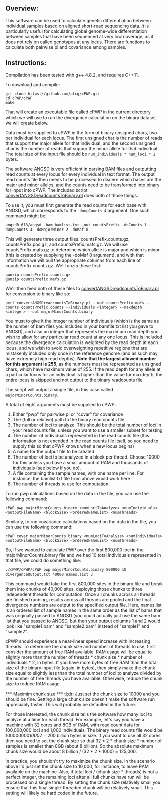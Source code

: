 Overview:
---------
This software can be used to calculate genetic differentiation between
individual samples based on aligned short-read sequencing data. It is
particularly useful for calculating global genome-wide differentiation
between samples that have been sequenced at very low coverage, as it
does not rely on called genotypes at any locus. There are functions to
calculate both pairwise pi and covariance among samples.


Instructions:
-------------
Compilation has been tested with g++ 4.8.2, and requires C++11.

To download and compile:
```
git clone https://github.com/atcg/cPWP.git
cd cPWP/cPWP
make
```

That will create an executable file called cPWP in the current directory which we
will use to run the divergence calculation on the binary dataset we will create below.

Data must be supplied to cPWP in the form of binary unsigned chars, two per
individual for each locus. The first unsigned char is the number of reads
that support the major allele for that individual, and the second unsigned
char is the number of reads that suppor the minor allele for that individual.
The total size of the input file should be `num_individuals * num_loci * 2` bytes.

The software [ANGSD](http://popgen.dk/wiki/index.php/ANGSD) is very efficient
in parsing BAM files and outputting read counts at every locus for every individual
in text format. The output read counts file then needs to be processed to
discern which bases are the major and minor alleles, and the counts need to be
transformed into binary for input into cPWP. The included script
[convertANGSDreadcountsToBinary.pl](https://github.com/atcg/cPWP/blob/master/convertANGSDreadcountsToBinary.pl)
does both of those things.

To use it, you must first generate the read counts for each base with ANGSD, which
corresponds to the `-dumpCounts 4` argument. One such command might be:

`angsd0.613/angsd -bam bamlist.txt -out countsPrefix -doCounts 1 -dumpCounts 4 -doMajorMinor 2 -doMaf 8`

This will generate three output files: countsPrefix.counts.gz, countsPrefix.pos.gz, and
countsPrefix.mafs.gz. We will use countsPrefix.mafs.gz to determine which allele
is major and which is minor (this is created by supplying the -doMaf 8 argument),
and with that information we will pull the appropriate columns from each line of
countsPrefix.counts.gz. We'll unzip these first:

```
gunzip countsPrefix.counts.gz
gunzip countsPrefix.mafs.gz
```

We'll then feed both of these files to [convertANGSDreadcountsToBinary.pl](https://github.com/atcg/cPWP/blob/master/convertANGSDreadcountsToBinary.pl)
for conversion to binary like so:

```
perl convertANGSDreadcountsToBinary.pl --maf countsPrefix.mafs --counts countsPrefix.counts --individuals <integer> --maxdepth <integer> --out majorMinorCounts.binary
```

You must to give it the integer number of individuals (which is the same as the number of
bam files you included in your bamfile.txt list you gave to ANGSD), and also an integer
that represents the maximum read depth you wish to allow for any particular read count
at any one locus. This is included because the divergence calculation is weighted by the
read depth at each locus, and we wish to avoid overweighting repetitive regions that
are mistakenly included only once in the reference genome (and as such may have extremely
high read depths). **Note that the largest allowed number for this argument is 255**, as
the numbers must be represented as unsigned chars, which have maximum value of 255. If
the read depth for any allele at a particular locus for an individual is higher than
the value for maxdepth, the entire locus is skipped and not output to the binary readcounts
file.

The script will output a single file, in this case called `majorMinorCounts.binary`. 

A total of eight arguments must be supplied to cPWP:
1) Either "pwp" for pairwise pi or "covar" for covariance
2) The (full or relative) path to the binary read counts file
3) The number of loci to analyze. This should be the total number of loci in your read counts file, unless you want to use a smaller subset for testing
4) The number of individuals represented in the read counts file (this information is not encoded in the read counts file itself, so you need to supply this so that cPWP knows when a new locus begins)
5) A name for the output file to be created
6) The number of loci to be analyzed in a block per thread. Choose 10000 for this unless you have a small amount of RAM and thousands of individuals (see below if you do).
7) A file containing the sample names, with one name per line. For instance, the bamlist.txt file from above would work here
8) The number of threads to use for computation

To run pwp calculations based on the data in the file, you can use the following
command:

```
cPWP pwp majorMinorCounts.binary <numLociToAnalyze> <numIndividuals> <outputFileName> <blockSize> <orderedNameList> <numThreads>
```

Similarly, to run covariance calculations based on the data in the file, you can use the following command:
```
cPWP covar majorMinorCounts.binary <numLociToAnalyze> <numIndividuals> <outputFileName> <blockSize> <orderedNameList> <numThreads>
```

So, if we wanted to calculate PWP over the first 800,000 loci in the majorMinorCounts.binary file and
we had 10 total individuals represented in that file, we could do something like:

```
./cPWP/cPWP/cPWP pwp majorMinorCounts.binary 800000 10 divergenceOutput.txt 40000 names.list 3
```

This command would take the first 800,000 sites in the binary file and break them
into chunks of 40,000 sites, deploying those chunks to three independent threads for
computation. Once all chunks across all threads are finished running, results across
all threads are pooled and the final divergence numbers are output to the specified
output file. Here, names.list is an ordered list of sample names in the same order as
the list of bams that was originally passed to ANGSD (you could actually just use the 
same bam list that you passed to ANGSD, but then your output columns 1 and 2 would look
like "sample1.bam" and "sample2.bam" instead of "sample1" and "sample2".

cPWP should experience a near-linear speed increase with increasing threads. To determine the chunk size 
and number of threads to use, first consider the amount of free RAM available. RAM usage will be equal 
to slightly more than the number of threads * chunk size * number of individuals * 2, in bytes. If you have more bytes
of free RAM than the total size of the binary input file (again, in bytes), then simply
make the chunk size equal to slightly less than the total number of loci to analyze divided by
the number of free threads you have available. Otherwise, reduce the chunk size to reduce
RAM usage. 

*** Maximim chunk size ***
tl;dr: Just set the chunk size to 10000 and you should be fine. Setting a large chunk size doesn't make the
software run appreciably faster. This will probably be defaulted in the future.

For those interested, the chunk size tells the software how many loci to analyze at a time for each thread.
For example, let's say you have a machine with 32 cores and 8GB of RAM, with read count data for 100,000,000 
loci and 1,000 individuals. The binary read counts file would be 100000000*1000*2 = 200 billion bytes in size. If you 
want to use all 32 cores, then you need to set the chunk size so that 32 * 2 * chunk size * number of samples 
is smaller than 8GB (about 8 billion). So the absolute maximum chunk size would be about 8 billion / (32 * 2 * 1000) = 125,000.

In practice, you shouldn't try to maximize the chunk size. In the scenario above I'd just set the chunk size to 10,000, for instance,
to leave RAM available on the machine. Also, if total loci / (chunk size * threads) is not a perfect integer, the remaining loci after
all full chunks have run will be processed on a single thread. By setting the chunk size relatively small you ensure that this final 
single-threaded chunk will be relatively small. This setting will likely be hard coded in the future.


